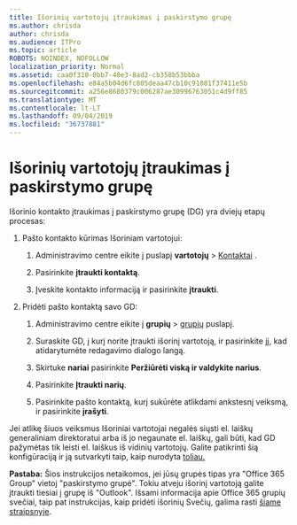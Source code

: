 ```yaml
---
title: Išorinių vartotojų įtraukimas į paskirstymo grupę
ms.author: chrisda
author: chrisda
ms.audience: ITPro
ms.topic: article
ROBOTS: NOINDEX, NOFOLLOW
localization_priority: Normal
ms.assetid: caa0f310-0bb7-48e3-8ad2-cb358b53bbba
ms.openlocfilehash: e84a5b04d6fc805deaa47cb10c91081f37411e5b
ms.sourcegitcommit: a256e8680379c006287ae30996763051c4d9ff85
ms.translationtype: MT
ms.contentlocale: lt-LT
ms.lasthandoff: 09/04/2019
ms.locfileid: "36737881"
---
```

# <a name="add-external-users-to-a-distribution-group"></a>Išorinių vartotojų įtraukimas į paskirstymo grupę

Išorinio kontakto įtraukimas į paskirstymo grupę (DG) yra dviejų etapų procesas:
  
1. Pašto kontakto kūrimas Išoriniam vartotojui:
    
    1. Administravimo centre eikite į puslapį **vartotojų** > [Kontaktai](https://admin.microsoft.com/adminportal/home#/Contact) . 
    
    2. Pasirinkite **įtraukti kontaktą**.
    
    3. Įveskite kontakto informaciją ir pasirinkite **įtraukti**.
    
2. Pridėti pašto kontaktą savo GD:
    
    1. Administravimo centre eikite į **grupių** > [grupių](https://admin.microsoft.com/adminportal/home#/groups) puslapį. 
    
    2. Suraskite GD, į kurį norite įtraukti išorinį vartotoją, ir pasirinkite jį, kad atidarytumėte redagavimo dialogo langą.
    
    3. Skirtuke **nariai** pasirinkite **Peržiūrėti viską ir valdykite narius**. 
    
    4. Pasirinkite **Įtraukti narių**.
    
    5. Pasirinkite pašto kontaktą, kurį sukūrėte atlikdami ankstesnį veiksmą, ir pasirinkite **įrašyti**.
    
Jei atlikę šiuos veiksmus Išoriniai vartotojai negalės siųsti el. laiškų generaliniam direktoratui arba iš jo negaunate el. laiškų, gali būti, kad GD pažymėtas tik leisti el. laiškus iš vidinių vartotojų. Galite patikrinti šią konfigūraciją ir ją sutvarkyti taip, kaip nurodyta [toliau.](https://docs.microsoft.com/exchange/mail-flow-best-practices/non-delivery-reports-in-exchange-online/fix-error-code-5-7-133-in-exchange-online)
  
 **Pastaba:** Šios instrukcijos netaikomos, jei jūsų grupės tipas yra "Office 365 Group" vietoj "paskirstymo grupė". Tokiu atveju išorinį vartotoją galite įtraukti tiesiai į grupę iš "Outlook". Išsami informacija apie Office 365 grupių svečiai, taip pat instrukcijas, kaip pridėti išorinių Svečių, galima rasti [šiame straipsnyje](https://support.office.com/article/Guest-access-in-Office-365-Groups-bfc7a840-868f-4fd6-a390-f347bf51aff6.aspx).
  